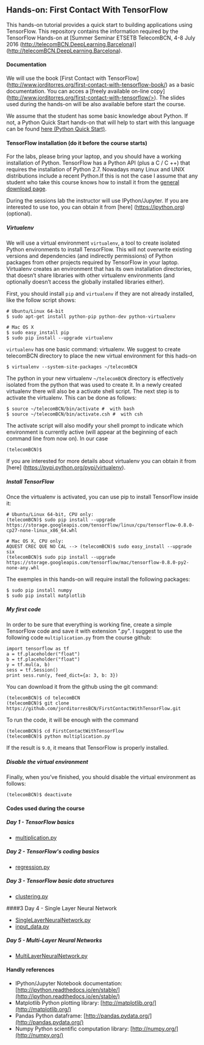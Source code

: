 
## Hands-on: First Contact With TensorFlow
This hands-on tutorial provides a quick start to building applications using TensorFlow. This repository contains the information required by the TensorFlow Hands-on at [Summer Seminar ETSETB TelecomBCN, 4-8 July 2016 (http://telecomBCN.DeepLearning.Barcelona)] (http://telecomBCN.DeepLearning.Barcelona).


#### Documentation

We will use the book [First Contact with TensorFlow] (http://www.jorditorres.org/first-contact-with-tensorflow-book/) 
as a basic documentation. You can acces a [freely available on-line copy] (http://www.jorditorres.org/first-contact-with-tensorflow/>). The slides used during the hands-on will be also available before start the course.

We assume that the student has some basic knowledge about Python. If not, a Python Quick Start hands-on that will help to start with this language can be found [here (Python Quick Start)](http://www.jorditorres.org/teaching-activity/hands-on-1-python-quick-start/).


#### TensorFlow installation (do it before the course starts)
For the labs, please bring your laptop, and you should have a working installation of Python. TensorFlow has a Python API (plus a C / C ++) that requires the installation of Python 2.7. Nowadays many Linux and UNIX distributions include a recent Python.If this is not the case I assume that any student who take this course knows how to install it from the [general download page]( https://www.python.org/downloads/). 

During the sessions lab the instructor will use IPython/Jupyter. If you are interested to use too, you can obtain it from [here] (https://ipython.org) (optional).

##### Virtualenv
We will use a virtual environment `virtualenv`, a tool to create isolated Python environments to install TensorFlow. This will not overwrite existing versions and dependencies (and indirectly permissions) of Python packages from other projects required by TensorFlow in your laptop.  Virtualenv creates an environment that has its own installation directories, that doesn’t share libraries with other virtualenv environments (and optionally doesn’t access the globally installed libraries either).

First, you should install `pip` and `virtualenv` if they are not already installed, like the follow script shows:
```
# Ubuntu/Linux 64-bit
$ sudo apt-get install python-pip python-dev python-virtualenv 

# Mac OS X 
$ sudo easy_install pip
$ sudo pip install --upgrade virtualenv
```
`virtualenv` has one basic command: virtualenv. We suggest to create telecomBCN directory to place the new virtual environment for this hads-on

```
$ virtualenv --system-site-packages ~/telecomBCN
```

The python in your new virtualenv `~/telecomBCN` directory is effectively isolated from the python that was used to create it. In a newly created virtualenv there will also be a activate shell script. The next step is to activate the virtualenv. This can be done as follows:

```
$ source ~/telecomBCN/bin/activate #  with bash 
$ source ~/telecomBCN/bin/activate.csh #  with csh
```
The activate script will also modify your shell prompt to indicate which environment is currently active (will appear at the beginning of each command line from now on). In our case
```
(telecomBCN)$
```
If you are interested for more details about virtualenv you can obtain it from [here] (https://pypi.python.org/pypi/virtualenv).

##### Install TensorFlow
Once the virtualenv is activated, you can use pip to install TensorFlow inside it:

```
# Ubuntu/Linux 64-bit, CPU only:
(telecomBCN)$ sudo pip install --upgrade https://storage.googleapis.com/tensorflow/linux/cpu/tensorflow-0.8.0-cp27-none-linux_x86_64.whl 

# Mac OS X, CPU only:
AQUEST CREC QUE NO CAL --> (telecomBCN)$ sudo easy_install --upgrade six
(telecomBCN)$ sudo pip install --upgrade https://storage.googleapis.com/tensorflow/mac/tensorflow-0.8.0-py2-none-any.whl
```

The exemples in this hands-on will require install the following packages: 

```
$ sudo pip install numpy
$ sudo pip install matplotlib
```

##### My first code
In order to be sure that everything is working fine, create a simple TensorFlow code and save it with extension ".py". I suggest to use the following code `multiplication.py` from the course github:

```
import tensorflow as tf
a = tf.placeholder("float")
b = tf.placeholder("float")
y = tf.mul(a, b)
sess = tf.Session()
print sess.run(y, feed_dict={a: 3, b: 3})
```
You can download it from the github using the git command: 
```
(telecomBCN)$ cd telecomBCN
(telecomBCN)$ git clone https://github.com/jorditorresBCN/FirstContactWithTensorFlow.git
```
To run the code, it will be enough with the command 

```
(telecomBCN)$ cd FirstContactWithTensorFlow
(telecomBCN)$ python multiplication.py
```
If the result is `9.0`, it means that TensorFlow is properly installed.

##### Disable the virtual environment
Finally, when you’ve finished, you should disable the virtual environment as follows:

```
(telecomBCN)$ deactivate
```

#### Codes used during the course


##### Day 1 - TensorFlow basics

- [multiplication.py](https://github.com/jorditorresBCN/FirstContactWithTensorFlow/blob/master/multiplicacion.py) 

##### Day 2 - TensorFlow's coding basics

- [regression.py](https://github.com/jorditorresBCN/FirstContactWithTensorFlow/blob/master/regression.py) 

##### Day 3 - TensorFlow basic data structures

- [clustering.py](https://github.com/jorditorresBCN/FirstContactWithTensorFlow/blob/master/clustering.py) 

####3 Day 4 - Single Layer Neural Network

- [SingleLayerNeuralNetwork.py](https://github.com/jorditorresBCN/FirstContactWithTensorFlow/blob/master/SingleLayerNeuralNetwork.py)
- [input_data.py](https://github.com/jorditorresBCN/FirstContactWithTensorFlow/blob/master/input_data.py)

##### Day 5 - Multi-Layer Neural Networks

- [MultiLayerNeuralNetwork.py](https://github.com/jorditorresBCN/FirstContactWithTensorFlow/blob/master/MultiLayerNeuralNetworks.py)

#### Handly references

- IPython/Jupyter Notebook documentation: [http://ipython.readthedocs.io/en/stable/](http://ipython.readthedocs.io/en/stable/)
- Matplotlib Python plotting library: [http://matplotlib.org/](http://matplotlib.org/)
- Pandas Python dataframe: [http://pandas.pydata.org/](http://pandas.pydata.org/)
- Numpy Python scientific computation library: [http://numpy.org/](http://numpy.org/)


